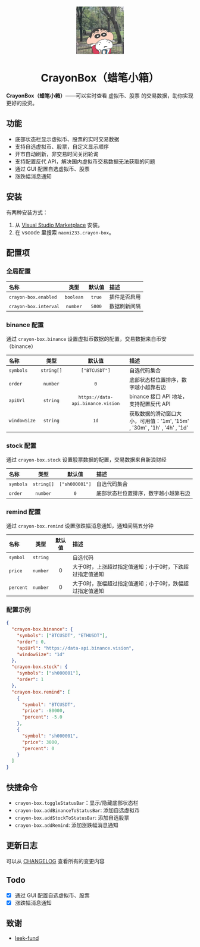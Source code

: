 <div align="center">

![logo](./images/logo.png)

<h1><b>CrayonBox（蜡笔小箱）</b></h1>

</div>

**CrayonBox（蜡笔小箱）**——可以实时查看 虚拟币、股票 的交易数据，助你实现更好的投资。

## 功能

- 底部状态栏显示虚拟币、股票的实时交易数据
- 支持自选虚拟币、股票，自定义显示顺序
- 开市自动刷新，非交易时间关闭轮询
- 支持配置反代 API，解决国内虚拟币交易数据无法获取的问题
- 通过 GUI 配置自选虚拟币、股票
- 涨跌幅消息通知

## 安装

有两种安装方式：

1. 从 [Visual Studio Marketplace](https://marketplace.visualstudio.com/items?itemName=naomi233.crayon-box) 安装。
2. 在 vscode 里搜索 `naomi233.crayon-box`。

## 配置项

### 全局配置

| 名称                  |   类型    | 默认值 | 描述         |
| :-------------------- | :-------: | :----: | :----------- |
| `crayon-box.enabled`  | `boolean` | `true` | 插件是否启用 |
| `crayon-box.interval` | `number`  | `5000` | 数据刷新间隔 |

### binance 配置

通过 `crayon-box.binance` 设置虚拟币数据的配置，交易数据来自币安（binance）

| 名称         |    类型    |              默认值               | 描述                                                                     |
| :----------- | :--------: | :-------------------------------: | :----------------------------------------------------------------------- |
| `symbols`    | `string[]` |           `["BTCUSDT"]`           | 自选代码集合                                                             |
| `order`      |  `number`  |                `0`                | 底部状态栏位置排序，数字越小越靠右边                                     |
| `apiUrl`     |  `string`  | `https://data-api.binance.vision` | binance 接口 API 地址，支持配置反代 API                                  |
| `windowSize` |  `string`  |               `1d`                | 获取数据的滑动窗口大小，可用值：'1m', '15m' , '30m' , '1h' , '4h' , '1d' |

### stock 配置

通过 `crayon-box.stock` 设置股票数据的配置，交易数据来自新浪财经

| 名称      |    类型    |     默认值     | 描述                                 |
| :-------- | :--------: | :------------: | :----------------------------------- |
| `symbols` | `string[]` | `["sh000001"]` | 自选代码集合                         |
| `order`   |  `number`  |      `0`       | 底部状态栏位置排序，数字越小越靠右边 |

### remind 配置

通过 `crayon-box.remind` 设置涨跌幅消息通知，通知间隔五分钟

| 名称      |   类型   | 默认值 | 描述                                                     |
| :-------- | :------: | :----: | :------------------------------------------------------- |
| `symbol`  | `string` |        | 自选代码                                                 |
| `price`   | `number` |   0    | 大于0时，上涨超过指定值通知；小于0时，下跌超过指定值通知 |
| `percent` | `number` |   0    | 大于0时，涨幅超过指定值通知；小于0时，跌幅超过指定值通知 |

### 配置示例

```json
{
  "crayon-box.binance": {
    "symbols": ["BTCUSDT", "ETHUSDT"],
    "order": 0,
    "apiUrl": "https://data-api.binance.vision",
    "windowSize": "1d"
  },
  "crayon-box.stock": {
    "symbols": ["sh000001"],
    "order": 1
  },
  "crayon-box.remind": [
    {
      "symbol": "BTCUSDT",
      "price": -80000,
      "percent": -5.0
    },
    {
      "symbol": "sh000001",
      "price": 3000,
      "percent": 0
    }
  ]
}
```

## 快捷命令

- `crayon-box.toggleStatusBar`：显示/隐藏底部状态栏
- `crayon-box.addBinanceToStatusBar`: 添加自选虚拟币
- `crayon-box.addStockToStatusBar`: 添加自选股票
- `crayon-box.addRemind`: 添加涨跌幅消息通知

## 更新日志

可以从 [CHANGELOG](./CHANGELOG.md) 查看所有的变更内容

## Todo

- [x] 通过 GUI 配置自选虚拟币、股票
- [x] 涨跌幅消息通知

## 致谢

- [leek-fund](https://github.com/LeekHub/leek-fund)
